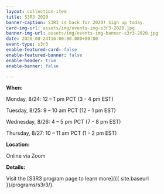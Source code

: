 ```yaml
---
layout: collection-item
title: S3R3 2020
banner-caption: S3R3 is back for 2020! Sign up today.
card-img-url: assets/img/events-img-s3r3-2020.jpg
banner-img-url: assets/img/events-img-banner-s3r3-2020.jpg
date: 2020-08-24T16:00:00.000+00:00
event-type: s3r3
enable-featured-card: false
enable-featured-banner: false
enable-header: true
enable-banner: false

---
```

**When:**

Monday, 8/24: 12 – 1 pm PCT (3 - 4 pm EST)

Tuesday, 8/25: 9 – 10 am PCT (12 - 1 pm EST)

Wednesday, 8/26: 4 – 5 pm PCT (7 - 8 pm EST)

Thursday, 8/27: 10 – 11 am PCT (1 - 2 pm EST)

**Location:**

Online via Zoom

**Details:**

Visit the [S3R3 program page to learn more]({{ site.baseurl }}/programs/s3r3/).